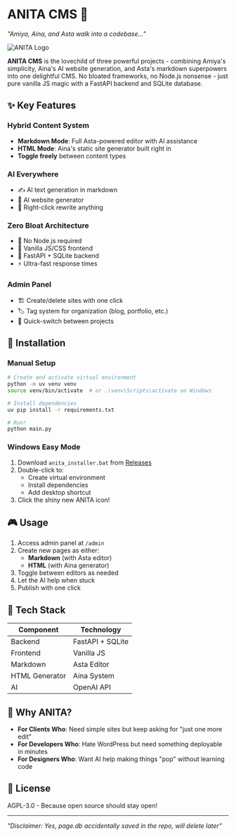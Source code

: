 # ANITA CMS 🎀

*"Amiya, Aina, and Asta walk into a codebase..."*

![ANITA Logo](https://github.com/user-attachments/assets/164c4cf0-7bf4-4af2-a537-174bd1575b07)

**ANITA CMS** is the lovechild of three powerful projects - combining Amiya's simplicity, Aina's AI website generation, and Asta's markdown superpowers into one delightful CMS. No bloated frameworks, no Node.js nonsense - just pure vanilla JS magic with a FastAPI backend and SQLite database.

## ✨ Key Features

### Hybrid Content System
- **Markdown Mode**: Full Asta-powered editor with AI assistance
- **HTML Mode**: Aina's static site generator built right in
- **Toggle freely** between content types

### AI Everywhere
- ✍️ AI text generation in markdown
- 🎨 AI website generator
- 🔄 Right-click rewrite anything

### Zero Bloat Architecture
- 🚫 No Node.js required
- 🍦 Vanilla JS/CSS frontend
- 🐍 FastAPI + SQLite backend
- ⚡ Ultra-fast response times


### Admin Panel
- 🏗️ Create/delete sites with one click
- 🏷️ Tag system for organization (blog, portfolio, etc.)
- 🔄 Quick-switch between projects


## 🚀 Installation

### Manual Setup
```bash
# Create and activate virtual environment
python -m uv venv venv
source venv/bin/activate  # or .\venv\Scripts\activate on Windows

# Install dependencies
uv pip install -r requirements.txt

# Run!
python main.py
```

### Windows Easy Mode
1. Download `anita_installer.bat` from [Releases](https://github.com/your-repo/releases)
2. Double-click to:
   - Create virtual environment
   - Install dependencies
   - Add desktop shortcut
3. Click the shiny new ANITA icon!

## 🎮 Usage

1. Access admin panel at `/admin`
2. Create new pages as either:
   - **Markdown** (with Asta editor)
   - **HTML** (with Aina generator)
3. Toggle between editors as needed
4. Let the AI help when stuck
5. Publish with one click

## 🧩 Tech Stack

| Component       | Technology          |
|-----------------|---------------------|
| Backend         | FastAPI + SQLite    |
| Frontend        | Vanilla JS          |
| Markdown        | Asta Editor         |
| HTML Generator  | Aina System         |
| AI              | OpenAI API          |

## 🌈 Why ANITA?

- **For Clients Who**: Need simple sites but keep asking for "just one more edit"
- **For Developers Who**: Hate WordPress but need something deployable in minutes
- **For Designers Who**: Want AI help making things "pop" without learning code

## 📜 License

AGPL-3.0 - Because open source should stay open!

---

*"Disclaimer: Yes, page.db accidentally saved in the repo, will delete later"*
